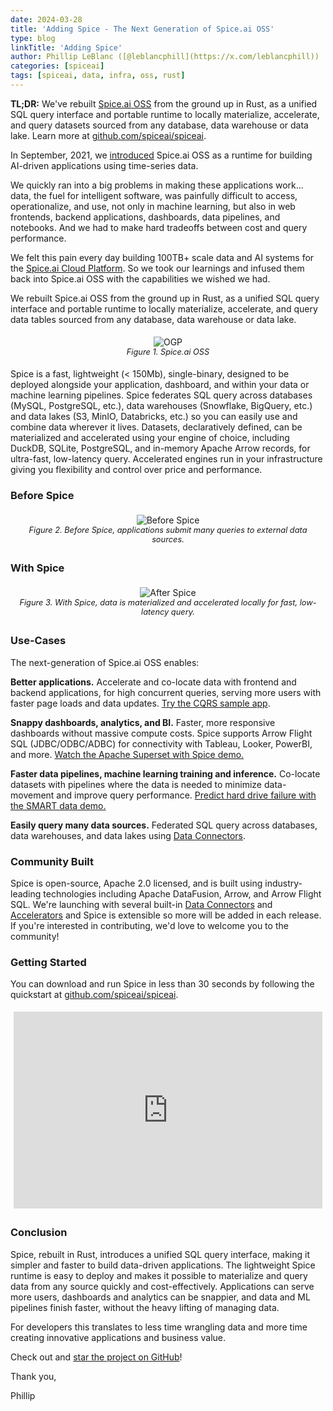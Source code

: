 ```yaml
---
date: 2024-03-28
title: 'Adding Spice - The Next Generation of Spice.ai OSS'
type: blog
linkTitle: 'Adding Spice'
author: Phillip LeBlanc ([@leblancphill](https://x.com/leblancphill))
categories: [spiceai]
tags: [spiceai, data, infra, oss, rust]
---
```


**TL;DR:** We've rebuilt [Spice.ai OSS](https://github.com/spiceai/spiceai) from the ground up in Rust, as a unified SQL query interface and portable runtime to locally materialize, accelerate, and query datasets sourced from any database, data warehouse or data lake. Learn more at [github.com/spiceai/spiceai](https://github.com/spiceai/spiceai).

In September, 2021, we [introduced](https://blog.spiceai.org/posts/2021/09/07/introducing-spice.ai-open-source-time-series-ai-for-developers/) Spice.ai OSS as a runtime for building AI-driven applications using time-series data.

We quickly ran into a big problems in making these applications work... data, the fuel for intelligent software, was painfully difficult to access, operationalize, and use, not only in machine learning, but also in web frontends, backend applications, dashboards, data pipelines, and notebooks. And we had to make hard tradeoffs between cost and query performance.

We felt this pain every day building 100TB+ scale data and AI systems for the [Spice.ai Cloud Platform](https://spice.ai/). So we took our learnings and infused them back into Spice.ai OSS with the capabilities we wished we had.

We rebuilt Spice.ai OSS from the ground up in Rust, as a unified SQL query interface and portable runtime to locally materialize, accelerate, and query data tables sourced from any database, data warehouse or data lake.

<div style="display: flex; justify-content: center; padding: 5px;">
  <div style="display: grid;">
    <img style="max-width: 900px; margin: auto" alt="OGP" src="https://github.com/spiceai/spiceai/assets/80174/f71f227d-d7cd-418c-85b9-5c663a728491">
    	<div style="font-size: 0.8rem; font-style: italic; text-align: center;">Figure 1. Spice.ai OSS</div>
  </div>
</div>

Spice is a fast, lightweight (< 150Mb), single-binary, designed to be deployed alongside your application, dashboard, and within your data or machine learning pipelines. Spice federates SQL query across databases (MySQL, PostgreSQL, etc.), data warehouses (Snowflake, BigQuery, etc.) and data lakes (S3, MinIO, Databricks, etc.) so you can easily use and combine data wherever it lives. Datasets, declaratively defined, can be materialized and accelerated using your engine of choice, including DuckDB, SQLite, PostgreSQL, and in-memory Apache Arrow records, for ultra-fast, low-latency query. Accelerated engines run in your infrastructure giving you flexibility and control over price and performance.

### Before Spice

<div style="display: flex; justify-content: center; padding: 5px;">
  <div style="display: grid;">
    <img style="max-width: 750px; margin: auto" alt="Before Spice" src="https://github.com/spiceai/spiceai/assets/80174/0550d682-cf3b-4b1b-a3bd-d8b3ad7d8caf">
    	<div style="font-size: 0.8rem; font-style: italic; text-align: center;">Figure 2. Before Spice, applications submit many queries to external data sources.</div>
  </div>
</div>

### With Spice

<div style="display: flex; justify-content: center; padding: 5px;">
  <div style="display: grid;">
    <img style="max-width: 900px; margin: auto" alt="After Spice" src="https://github.com/spiceai/spiceai/assets/80174/b57514fe-d53d-42de-b8f0-97ae313c5708">
    	<div style="font-size: 0.8rem; font-style: italic; text-align: center;">Figure 3. With Spice, data is materialized and accelerated locally for fast, low-latency query.</div>
  </div>
</div>

### Use-Cases

The next-generation of Spice.ai OSS enables:

**Better applications.** Accelerate and co-locate data with frontend and backend applications, for high concurrent queries, serving more users with faster page loads and data updates. [Try the CQRS sample app](https://github.com/spiceai/samples/tree/trunk/acceleration#local-materialization-and-acceleration-cqrs-sample).

**Snappy dashboards, analytics, and BI.** Faster, more responsive dashboards without massive compute costs. Spice supports Arrow Flight SQL (JDBC/ODBC/ADBC) for connectivity with Tableau, Looker, PowerBI, and more. [Watch the Apache Superset with Spice demo.](https://github.com/spiceai/samples/blob/trunk/sales-bi/README.md)

**Faster data pipelines, machine learning training and inference.** Co-locate datasets with pipelines where the data is needed to minimize data-movement and improve query performance. [Predict hard drive failure with the SMART data demo.](https://github.com/spiceai/demos/tree/trunk/smart-demo#spiceai-smart-demo)

**Easily query many data sources.** Federated SQL query across databases, data warehouses, and data lakes using [Data Connectors](https://docs.spiceai.org/data-connectors).

### Community Built

Spice is open-source, Apache 2.0 licensed, and is built using industry-leading technologies including Apache DataFusion, Arrow, and Arrow Flight SQL. We're launching with several built-in [Data Connectors](https://docs.spiceai.org/data-connectors) and [Accelerators](https://docs.spiceai.org/data-accelerators) and Spice is extensible so more will be added in each release. If you're interested in contributing, we'd love to welcome you to the community!

### Getting Started

You can download and run Spice in less than 30 seconds by following the quickstart at [github.com/spiceai/spiceai](https://github.com/spiceai/spiceai#quickstart).

<div style="display: flex; justify-content: center; padding: 5px;">
  <iframe width="560" height="315" src="https://www.youtube.com/embed/AZyrecVWnEs?si=xKvMcNKvxNi_c8de" title="YouTube video player" frameborder="0" allow="accelerometer; autoplay; clipboard-write; encrypted-media; gyroscope; picture-in-picture; web-share" referrerpolicy="strict-origin-when-cross-origin" allowfullscreen></iframe>
</div>

### Conclusion

Spice, rebuilt in Rust, introduces a unified SQL query interface, making it simpler and faster to build data-driven applications. The lightweight Spice runtime is easy to deploy and makes it possible to materialize and query data from any source quickly and cost-effectively. Applications can serve more users, dashboards and analytics can be snappier, and data and ML pipelines finish faster, without the heavy lifting of managing data.

For developers this translates to less time wrangling data and more time creating innovative applications and business value.

Check out and [star the project on GitHub](https://github.com/spiceai/spiceai)!

Thank you,

Phillip
